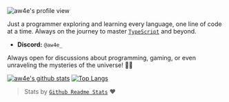<img src="https://komarev.com/ghpvc/?username=aw4e&label=Profile%20views&color=0e75b6&style=flat" alt="aw4e's profile view"/>

Just a programmer exploring and learning every language, one line of code at a time. Always on the journey to master [`TypeScript`](https://www.typescriptlang.org/) and beyond.

- **Discord:** `@aw4e_`

Always open for discussions about programming, gaming, or even unraveling the mysteries of the universe! 🚀✨

[![aw4e's github stats](https://github-readme-stats.vercel.app/api?username=aw4e&show_icons=true&theme=radical)](https://github.com/anuraghazra/github-readme-stats)
[![Top Langs](https://github-readme-stats.vercel.app/api/top-langs/?username=aw4e&layout=compact&theme=radical)](https://github.com/anuraghazra/github-readme-stats)
> Stats by [`Github Readme Stats`](https://github.com/anuraghazra/github-readme-stats) ❤️
